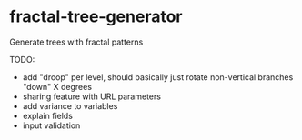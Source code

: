 # fractal-tree-generator
Generate trees with fractal patterns

TODO:

- add "droop" per level, should basically just rotate non-vertical branches "down" X degrees
- sharing feature with URL parameters
- add variance to variables
- explain fields
- input validation
